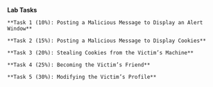 
**Lab Tasks**

    **Task 1 (10%): Posting a Malicious Message to Display an Alert Window**
    
    **Task 2 (15%): Posting a Malicious Message to Display Cookies**

    **Task 3 (20%): Stealing Cookies from the Victim’s Machine**
    
    **Task 4 (25%): Becoming the Victim’s Friend**
    
    **Task 5 (30%): Modifying the Victim’s Profile**


